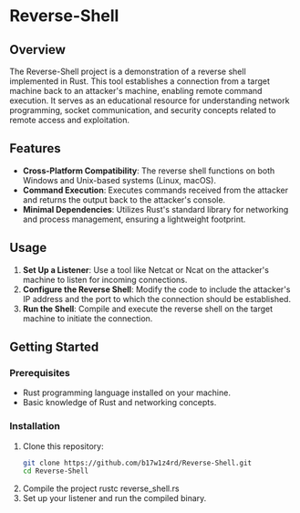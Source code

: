 # Reverse-Shell

## Overview

The Reverse-Shell project is a demonstration of a reverse shell implemented in Rust. This tool establishes a connection from a target machine back to an attacker's machine, enabling remote command execution. It serves as an educational resource for understanding network programming, socket communication, and security concepts related to remote access and exploitation.

## Features

- **Cross-Platform Compatibility**: The reverse shell functions on both Windows and Unix-based systems (Linux, macOS).
- **Command Execution**: Executes commands received from the attacker and returns the output back to the attacker's console.
- **Minimal Dependencies**: Utilizes Rust's standard library for networking and process management, ensuring a lightweight footprint.

## Usage

1. **Set Up a Listener**: Use a tool like Netcat or Ncat on the attacker's machine to listen for incoming connections.
2. **Configure the Reverse Shell**: Modify the code to include the attacker's IP address and the port to which the connection should be established.
3. **Run the Shell**: Compile and execute the reverse shell on the target machine to initiate the connection.

## Getting Started

### Prerequisites

- Rust programming language installed on your machine.
- Basic knowledge of Rust and networking concepts.

### Installation

1. Clone this repository:
   ```bash
   git clone https://github.com/b17w1z4rd/Reverse-Shell.git
   cd Reverse-Shell
2. Compile the project
   rustc reverse_shell.rs
3. Set up your listener and run the compiled binary.
